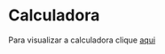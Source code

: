 # Calculadora
Para visualizar a calculadora clique [aqui](https://calculadora-tau-sage.vercel.app/)

